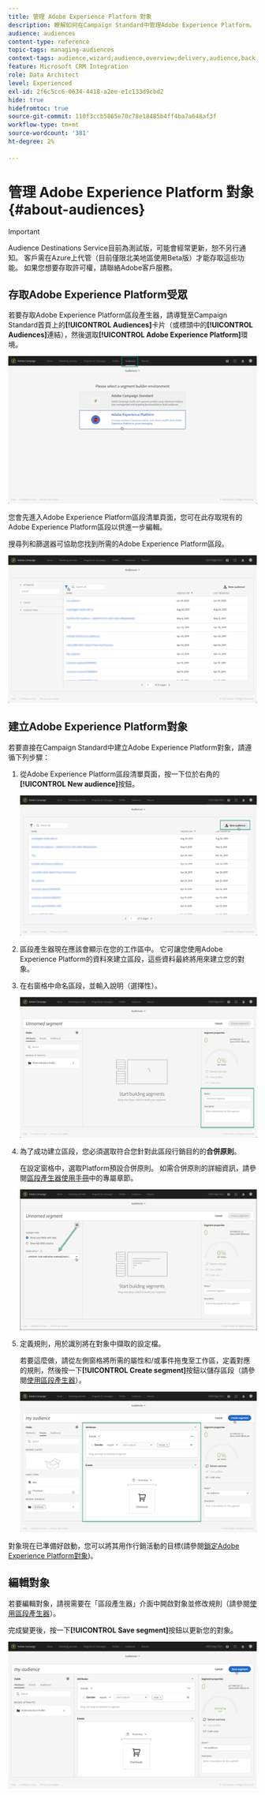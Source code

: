 ```yaml
---
title: 管理 Adobe Experience Platform 對象
description: 瞭解如何在Campaign Standard中管理Adobe Experience Platform。
audience: audiences
content-type: reference
topic-tags: managing-audiences
context-tags: audience,wizard;audience,overview;delivery,audience,back
feature: Microsoft CRM Integration
role: Data Architect
level: Experienced
exl-id: 2f6c5cc6-0634-4418-a2ee-e1c133d9cbd2
hide: true
hidefromtoc: true
source-git-commit: 110f3ccb5865e70c78e18485b4ff4ba7a648af3f
workflow-type: tm+mt
source-wordcount: '381'
ht-degree: 2%

---
```


# 管理 Adobe Experience Platform 對象 {#about-audiences}

>[!IMPORTANT]
>
>Audience Destinations Service目前為測試版，可能會經常更新，恕不另行通知。 客戶需在Azure上代管（目前僅限北美地區使用Beta版）才能存取這些功能。 如果您想要存取許可權，請聯絡Adobe客戶服務。

## 存取Adobe Experience Platform受眾

若要存取Adobe Experience Platform區段產生器，請導覽至Campaign Standard首頁上的&#x200B;**[!UICONTROL Audiences]**&#x200B;卡片（或標頭中的&#x200B;**[!UICONTROL Audiences]**&#x200B;連結），然後選取&#x200B;**[!UICONTROL Adobe Experience Platform]**&#x200B;環境。

![](assets/aep_audiences_access.png)

您會先進入Adobe Experience Platform區段清單頁面，您可在此存取現有的Adobe Experience Platform區段以供進一步編輯。

搜尋列和篩選器可協助您找到所需的Adobe Experience Platform區段。

![](assets/aep_audiences_list.png)

## 建立Adobe Experience Platform對象

若要直接在Campaign Standard中建立Adobe Experience Platform對象，請遵循下列步驟：

1. 從Adobe Experience Platform區段清單頁面，按一下位於右角的&#x200B;**[!UICONTROL New audience]**&#x200B;按鈕。

   ![](assets/aep_audiences_creation_create.png)

1. 區段產生器現在應該會顯示在您的工作區中。 它可讓您使用Adobe Experience Platform的資料來建立區段，這些資料最終將用來建立您的對象。

1. 在右窗格中命名區段，並輸入說明（選擇性）。

   ![](assets/aep_audiences_creation_edit_name.png)

1. 為了成功建立區段，您必須選取符合您針對此區段行銷目的的&#x200B;**合併原則**。

   在設定窗格中，選取Platform預設合併原則。 如需合併原則的詳細資訊，請參閱[區段產生器使用手冊](https://experienceleague.adobe.com/docs/experience-platform/segmentation/ui/overview.html)中的專屬章節。

   ![](assets/aep_audiences_mergepolicy.png)

1. 定義規則，用於識別將在對象中擷取的設定檔。

   若要這麼做，請從左側窗格將所需的屬性和/或事件拖曳至工作區，定義對應的規則，然後按一下&#x200B;**[!UICONTROL Create segment]**&#x200B;按鈕以儲存區段（請參閱[使用區段產生器](../../integrating/using/aep-using-segment-builder.md)）。

   ![](assets/aep_audiences_creation_query.png)

對象現在已準備好啟動，您可以將其用作行銷活動的目標(請參閱[鎖定Adobe Experience Platform對象](../../integrating/using/aep-targeting-audiences.md))。

## 編輯對象

若要編輯對象，請視需要在「區段產生器」介面中開啟對象並修改規則（請參閱[使用區段產生器](../../integrating/using/aep-using-segment-builder.md)）。

完成變更後，按一下&#x200B;**[!UICONTROL Save segment]**&#x200B;按鈕以更新您的對象。

![](assets/aep_audiences_editing.png)
